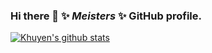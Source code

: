 ### Hi there 👋 ✨ _Meisters_ ✨ GitHub profile.

[![Khuyen's github stats](https://github-readme-stats.vercel.app/api?username=mworks-proj&count_private=true&show_icons=true&theme=radical&hide_rank=false)](https://github.com/mworks-proj/github-readme-stats)
